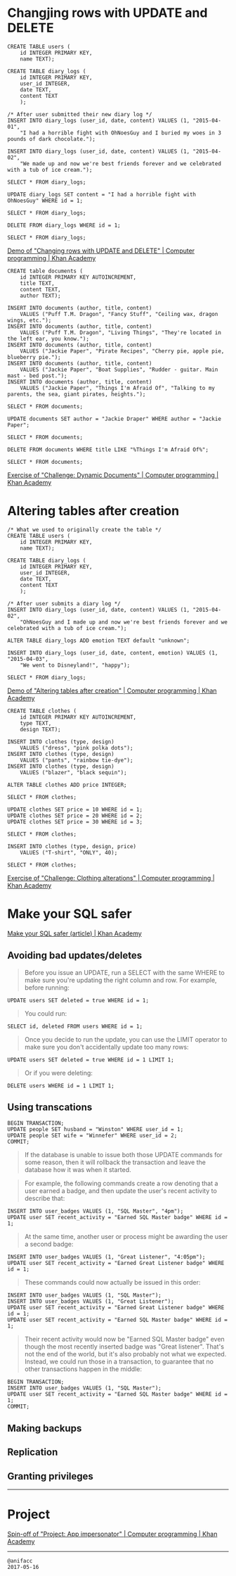 # Changjing rows with UPDATE and DELETE

```
CREATE TABLE users (
    id INTEGER PRIMARY KEY,
    name TEXT);

CREATE TABLE diary_logs (
    id INTEGER PRIMARY KEY,
    user_id INTEGER,
    date TEXT,
    content TEXT
    );

/* After user submitted their new diary log */
INSERT INTO diary_logs (user_id, date, content) VALUES (1, "2015-04-01",
    "I had a horrible fight with OhNoesGuy and I buried my woes in 3 pounds of dark chocolate.");

INSERT INTO diary_logs (user_id, date, content) VALUES (1, "2015-04-02",
    "We made up and now we're best friends forever and we celebrated with a tub of ice cream.");

SELECT * FROM diary_logs;

UPDATE diary_logs SET content = "I had a horrible fight with OhNoesGuy" WHERE id = 1;

SELECT * FROM diary_logs;

DELETE FROM diary_logs WHERE id = 1;

SELECT * FROM diary_logs;
```

[Demo of "Changing rows with UPDATE and DELETE" | Computer programming | Khan Academy](https://www.khanacademy.org/computer-programming/demo-of-changing-rows-with-update-and-delete/5716934373736448)

```
CREATE table documents (
    id INTEGER PRIMARY KEY AUTOINCREMENT,
    title TEXT,
    content TEXT,
    author TEXT);

INSERT INTO documents (author, title, content)
    VALUES ("Puff T.M. Dragon", "Fancy Stuff", "Ceiling wax, dragon wings, etc.");
INSERT INTO documents (author, title, content)
    VALUES ("Puff T.M. Dragon", "Living Things", "They're located in the left ear, you know.");
INSERT INTO documents (author, title, content)
    VALUES ("Jackie Paper", "Pirate Recipes", "Cherry pie, apple pie, blueberry pie.");
INSERT INTO documents (author, title, content)
    VALUES ("Jackie Paper", "Boat Supplies", "Rudder - guitar. Main mast - bed post.");
INSERT INTO documents (author, title, content)
    VALUES ("Jackie Paper", "Things I'm Afraid Of", "Talking to my parents, the sea, giant pirates, heights.");

SELECT * FROM documents;

UPDATE documents SET author = "Jackie Draper" WHERE author = "Jackie Paper";

SELECT * FROM documents;

DELETE FROM documents WHERE title LIKE "%Things I'm Afraid Of%";

SELECT * FROM documents;
```

[Exercise of "Challenge: Dynamic Documents" | Computer programming | Khan Academy](https://www.khanacademy.org/computer-programming/exercise-of-challenge-dynamic-documents/5793470690951168)

# Altering tables after creation

```
/* What we used to originally create the table */
CREATE TABLE users (
    id INTEGER PRIMARY KEY,
    name TEXT);

CREATE TABLE diary_logs (
    id INTEGER PRIMARY KEY,
    user_id INTEGER,
    date TEXT,
    content TEXT
    );

/* After user submits a diary log */
INSERT INTO diary_logs (user_id, date, content) VALUES (1, "2015-04-02",
    "OhNoesGuy and I made up and now we're best friends forever and we celebrated with a tub of ice cream.");

ALTER TABLE diary_logs ADD emotion TEXT default "unknown";

INSERT INTO diary_logs (user_id, date, content, emotion) VALUES (1, "2015-04-03",
    "We went to Disneyland!", "happy");

SELECT * FROM diary_logs;
```

[Demo of "Altering tables after creation" | Computer programming | Khan Academy](https://www.khanacademy.org/computer-programming/demo-of-altering-tables-after-creation/4579960598364160)

```
CREATE TABLE clothes (
    id INTEGER PRIMARY KEY AUTOINCREMENT,
    type TEXT,
    design TEXT);

INSERT INTO clothes (type, design)
    VALUES ("dress", "pink polka dots");
INSERT INTO clothes (type, design)
    VALUES ("pants", "rainbow tie-dye");
INSERT INTO clothes (type, design)
    VALUES ("blazer", "black sequin");

ALTER TABLE clothes ADD price INTEGER;

SELECT * FROM clothes;

UPDATE clothes SET price = 10 WHERE id = 1;
UPDATE clothes SET price = 20 WHERE id = 2;
UPDATE clothes SET price = 30 WHERE id = 3;

SELECT * FROM clothes;

INSERT INTO clothes (type, design, price)
    VALUES ("T-shirt", "ONLY", 40);

SELECT * FROM clothes;
```

[Exercise of "Challenge: Clothing alterations" | Computer programming | Khan Academy](https://www.khanacademy.org/computer-programming/exercise-of-challenge-clothing-alterations/6296981685993472)

# Make your SQL safer

[Make your SQL safer (article) | Khan Academy](https://www.khanacademy.org/computing/computer-programming/sql/modifying-databases-with-sql/a/make-your-sql-safer)

## Avoiding bad updates/deletes

> Before you issue an UPDATE, run a SELECT with the same WHERE to make sure you're updating the right column and row.
For example, before running:

`UPDATE users SET deleted = true WHERE id = 1;`

> You could run:

`SELECT id, deleted FROM users WHERE id = 1;`

> Once you decide to run the update, you can use the LIMIT operator to make sure you don't accidentally update too many rows:

`UPDATE users SET deleted = true WHERE id = 1 LIMIT 1;`

> Or if you were deleting:

`DELETE users WHERE id = 1 LIMIT 1;`

## Using transcations

```
BEGIN TRANSACTION;
UPDATE people SET husband = "Winston" WHERE user_id = 1;
UPDATE people SET wife = "Winnefer" WHERE user_id = 2;
COMMIT;
```

> If the database is unable to issue both those UPDATE commands for some reason, then it will rollback the transaction and leave the database how it was when it started.

> For example, the following commands create a row denoting that a user earned a badge, and then update the user's recent activity to describe that:

```
INSERT INTO user_badges VALUES (1, "SQL Master", "4pm");
UPDATE user SET recent_activity = "Earned SQL Master badge" WHERE id = 1;
```

> At the same time, another user or process might be awarding the user a second badge:

```
INSERT INTO user_badges VALUES (1, "Great Listener", "4:05pm");
UPDATE user SET recent_activity = "Earned Great Listener badge" WHERE id = 1;
````

> These commands could now actually be issued in this order:

```
INSERT INTO user_badges VALUES (1, "SQL Master");
INSERT INTO user_badges VALUES (1, "Great Listener");
UPDATE user SET recent_activity = "Earned Great Listener badge" WHERE id = 1;
UPDATE user SET recent_activity = "Earned SQL Master badge" WHERE id = 1;
```

> Their recent activity would now be "Earned SQL Master badge" even though the most recently inserted badge was "Great listener". That's not the end of the world, but it's also probably not what we expected.
Instead, we could run those in a transaction, to guarantee that no other transactions happen in the middle:

```
BEGIN TRANSACTION;
INSERT INTO user_badges VALUES (1, "SQL Master");
UPDATE user SET recent_activity = "Earned SQL Master badge" WHERE id = 1;
COMMIT;
```

## Making backups

## Replication

## Granting privileges

---

# Project

[Spin-off of "Project: App impersonator" | Computer programming | Khan Academy](https://www.khanacademy.org/computer-programming/spin-off-of-project-app-impersonator/5957060391665664)

---

```
@anifacc
2017-05-16
```
